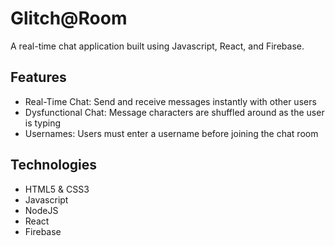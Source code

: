 # Glitch@Room
A real-time chat application built using Javascript, React, and Firebase.

## Features
* Real-Time Chat: Send and receive messages instantly with other users
* Dysfunctional Chat: Message characters are shuffled around as the user is typing
* Usernames: Users must enter a username before joining the chat room

## Technologies
* HTML5 & CSS3
* Javascript
* NodeJS
* React
* Firebase
